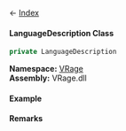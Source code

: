 ← [Index](Api-Index)

#### LanguageDescription Class

```csharp
private LanguageDescription
```

**Namespace:** [VRage](VRage)  
**Assembly:** VRage.dll

#### Example

#### Remarks

